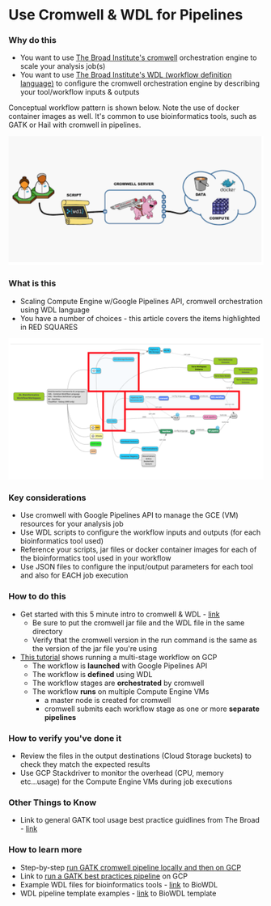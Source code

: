 # Use Cromwell & WDL for Pipelines

### Why do this
 - You want to use [The Broad Institute's cromwell](https://github.com/broadinstitute/cromwell) orchestration engine to scale your analysis job(s)
 - You want to use [The Broad Institute's WDL (workflow definition language)](https://software.broadinstitute.org/wdl) to configure the cromwell orchestration engine by describing your tool/workflow inputs & outputs

 Conceptual workflow pattern is shown below.  Note the use of docker container images as well.  It's common to use bioinformatics tools, such as GATK or Hail with cromwell in pipelines.

 [![wdl-cromwell](/images/wdl-cromwell.png)]()

### What is this
 - Scaling Compute Engine w/Google Pipelines API, cromwell orchestration using WDL language
 - You have a number of choices - this article covers the items highlighted in RED SQUARES

[![cromwell](/images/cromwell.png)]()

### Key considerations
 - Use cromwell with Google Pipelines API to manage the GCE (VM) resources for your analysis job
 - Use WDL scripts to configure the workflow inputs and outputs (for each bioinformatics tool used)
 - Reference your scripts, jar files or docker container images for each of the bioinformatics tool used in your workflow
 - Use JSON files to configure the input/output parameters for each tool and also for EACH job execution

### How to do this
 - Get started with this 5 minute intro to cromwell & WDL - [link](https://cromwell.readthedocs.io/en/stable/tutorials/FiveMinuteIntro/)
     - Be sure to put the cromwell jar file and the WDL file in the same directory
     - Verify that the cromwell version in the run command is the same as the version of the jar file you're using
 - [This tutorial](https://wdl-runner.readthedocs.io/en/latest/GettingStarted/TutorialOverview/#tutorial-scenario) shows running a multi-stage workflow on GCP
    - The workflow is **launched** with Google Pipelines API
    - The workflow is **defined** using WDL
    - The workflow stages are **orchestrated** by cromwell
    - The workflow **runs** on multiple Compute Engine VMs
      - a master node is created for cromwell
      - cromwell submits each workflow stage as one or more **separate pipelines**

### How to verify you've done it
 - Review the files in the output destinations (Cloud Storage buckets) to check they match the expected results
 - Use GCP Stackdriver to monitor the overhead (CPU, memory etc...usage) for the Compute Engine VMs during job executions

### Other Things to Know
 - Link to general GATK tool usage best practice guidlines from The Broad - [link](https://software.broadinstitute.org/gatk/best-practices/)

### How to learn more
 - Step-by-step [run GATK cromwell pipeline locally and then on GCP](https://software.broadinstitute.org/gatk/documentation/article?id=12521)
 - Link to [run a GATK best practices pipeline](https://cloud.google.com/genomics/docs/tutorials/gatk) on GCP
 - Example WDL files for bioinformatics tools - [link](https://github.com/biowdl/tasks) to BioWDL
 - WDL pipeline template examples - [link](https://github.com/biowdl/pipeline-template) to BioWDL template
